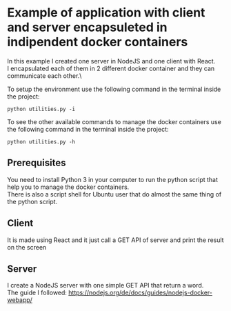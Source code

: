 # Example of application with client and server encapsuleted in indipendent docker containers

In this example I created one server in NodeJS and one client with React.\
I encapsulated each of them in 2 different docker container and they can communicate each other.\

To setup the environment use the following command in the terminal inside the project:
```
python utilities.py -i
```

To see the other available commands to manage the docker containers use the following command in the terminal inside the project:
```
python utilities.py -h
```

## Prerequisites
You need to install Python 3 in your computer to run the python script that help you to manage the docker containers.\
There is also a script shell for Ubuntu user that do almost the same thing of the python script.

## Client
It is made using React and it just call a GET API of server and print the result on the screen

## Server
I create a NodeJS server with one simple GET API that return a word.\
The guide I followed: https://nodejs.org/de/docs/guides/nodejs-docker-webapp/

